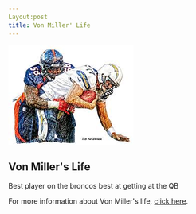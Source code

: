 ```yaml
---
Layout:post
title: Von Miller' Life
---
```

![ von miller](/images/vm1.jpg)

## Von Miller's Life 
Best player on the broncos best at getting at the QB

For more information about Von Miller's life, [click here](https://www.britannica.com/biography/Von-Miller).
